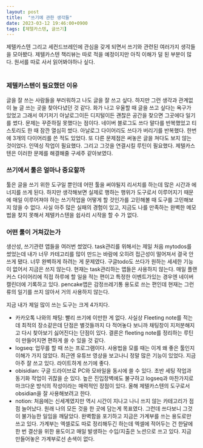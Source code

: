 ```yaml
---
layout: post
title:  "쓰기에 관한 생각들"
date: 2023-03-12 19:46:00+0900
tags: [제텔카스텐, 글쓰기]
---
```

제텔카스텐 그리고 세컨드브레인에 관심을 갖게 되면서 쓰기와 관련된 여러가지 생각들을 모아봤다. 제텔카스텐 책리뷰는 따로 적을 예정이지만 아직 이해가 덜 된 부분이 많다. 원서를 따로 사서 읽어봐야하나 싶다.  
<br>

### 제텔카스텐이 필요했던 이유

글을 잘 쓰는 사람들을 부러워하고 나도 글을 잘 쓰고 싶다. 하지만 그런 생각과 관계없이 늘 글 쓰는 곳을 찾아다녔던 것 같다. 화가 나고 우울할 때 글을 쓰고 싶다는 욕구가 있었고 그래서 여기저기 아날로그이든 디지털이든 괜찮은 공간을 찾으면 그곳에다 일기를 썼다. 문제는 꾸준하질 못했다는 점이다. 네이버 블로그도 쓰다 말다를 반복했었고 티스토리도 한 때 잠깐 열심히 썼다. 아날로그 다이어리도 쓰다가 버리기를 반복했다. 한번에 3개의 다이어리를 쓴 적도 있었다. 또 다른 문제점은 써놓은 글을 쳐다도 보지 않는 것이었다. 인덱싱 작업이 필요했다. 그리고 그것을 연결시킬 루틴이 필요했다. 제텔카스텐은 이러한 문제를 해결해줄 구세주 같아보였다.
<br>

### 쓰기에서 툴은 얼마나 중요할까

툴은 글을 쓰기 위한 도구일 뿐인데 어떤 툴을 써야될지 리서치를 하는데 많은 시간과 에너지를 쓰게 된다. 하지만 생각해보면 실제로 행하는 행위가 도구로서 이루어지기 때문에 매일 이루어져야 하는 쓰기작업을 어떻게 할 것인가를 고민해볼 때 도구를 고민해보지 않을 수 없다. 사실 아주 많은 실패의 경험이 있고, 지금도 나를 만족하는 완벽한 메모법을 찾지 못해서 제텔카스텐을 쉽사리 시작을 할 수 가 없다.
<br>


### 어떤 툴이 거쳐갔는가

생산성, 쓰기관련 앱들을 여러번 썼었다. task관리를 위해서는 제일 처음 mytodos를 썼었는데 내가 너무 카테고리를 많이 만드는 바람에 오히려 접근성이 떨어져서 결국 안쓰게 됐다. 너무 완벽하게 하려는 게 문제였다. 구글todo도 쓰다가 원하는 세세한 기능이 없어서 지금은 쓰지 않는다. 현재는 task관리하는 앱들은 사용하지 않는다. 매일 플랜커스 다이어리에 직접 하루에 할 일을 적는 편이고 특정한 이벤트가있는 경우엔 네이버 캘린더에 기록하고 있다. pencake앱은 감정쓰레기통 용도로 쓰는 편인데 현재는 그런 류의 일기를 쓰지 않아서 거의 사용하지 않는다.
<br>


지금 내가 제일 많이 쓰는 도구는 크게 4가지다.

- 카카오톡 나와의 채팅: 빨리 쓰기에 이만한 게 없다. 사실상 Fleeting note를 적는데 최적의 장소같은데 단점은 별것들까지 다 적어놓다 보니까 채팅창이 지저분해지고 다시 찾아보기 싫어진다는 단점이 있다. 결론은 fleeting note를 정리하는 루틴이 만들어지면 편하게 쓸 수 있을 것 같다.
- logseq: 업무를 할 때 쓰는 프로그램이다. 사용법을 모를 때는 이게 왜 좋은 툴인지 이해가 가지 않았다. 최근엔 유튜브 영상을 보고나니 정말 많은 기능이 있었다. 지금 아주 잘 쓰고 있다. 라이트하게 쓰기에 좋다.
- obisidian: 구글 드라이브로 PC와 모바일을 동시에 쓸 수 있다. 초반 세팅 작업과 동기화 작업이 귀찮을 순 있다. 높은 진입장벽에도 불구하고 logseq과 마찬가지로 마크다운 방식의 작성이라는 매력적인 장점이 있다. 올해 제텔카스텐의 도구로서 obsidian을 잘 사용해보려고 한다.
- notion: 처음에는 신세계였지만 역시 시간이 지나고 나니 쓰지 않는 카테고리가 점점 늘어났다. 원래 나의 모든 것을 한 곳에 담는게 목표였다. 그런데 쓰다보니 그것이 불가능한 일임을 깨달았다. 완벽함을 포기하고 지금은 가계부를 쓰는 용도로만 쓰고 있다. 가계부는 엑셀로도 따로 정리해두긴 하는데 엑셀에 적어두는 건 한달에 한 번 결산을 위한 용도이고 매일 발생하는 수입/지출은 노션으로 쓰고 있다. 지금 만들어놓은 가계부로선 손색이 없다.

